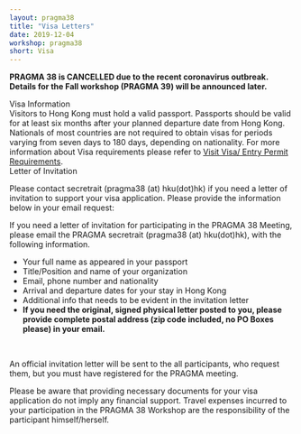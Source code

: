 ```yaml
---
layout: pragma38
title: "Visa Letters"
date: 2019-12-04
workshop: pragma38
short: Visa
---
```


<p style="font-color:red;font-weight:bolder;">PRAGMA 38 is CANCELLED due to the recent coronavirus outbreak. Details for the Fall workshop (PRAGMA 39) will be announced later.</p>

<div class="border38">Visa Information</div>
Visitors to Hong Kong must hold a valid passport. Passports should be valid for at least six months after your planned departure date from Hong Kong. Nationals of most countries are not required to obtain visas for periods varying from seven days to 180 days, depending on nationality. For more information about Visa requirements please refer to <a href="https://www.immd.gov.hk/eng/services/visas/visit-transit/visit-visa-entry-permit.html">Visit Visa/ Entry Permit Requirements</a>.

<div class="border38">Letter of Invitation</div>

Please contact secretrait (pragma38 (at) hku(dot)hk) if you need a letter of invitation to support your visa application. Please provide the information below in your email request: <br />

If you need a letter of invitation for participating in the PRAGMA 38 Meeting, please email 
the PRAGMA secretrait (pragma38 (at) hku(dot)hk), with the following information.

<p>
<ul>
<li>Your full name as appeared in your passport </li>
<li>Title/Position and name of your organization</li>
<li>Email, phone number and nationality</li>
<li>Arrival and departure dates for your stay in Hong Kong</li>
<li>Additional info that needs to be evident in the invitation letter</li>
<li><strong>If you need the original, signed physical letter posted to you, please provide complete postal address (zip code included, no PO Boxes please) in your email.</strong></li>
</ul>

<br>

An official invitation letter will be sent to the all participants, who request them, but you must have 
registered for the PRAGMA meeting.

Please be aware that providing necessary documents for your visa application do not imply any financial support. 
Travel expenses incurred to your participation in the PRAGMA 38 Workshop are
the responsibility of the participant himself/herself.
